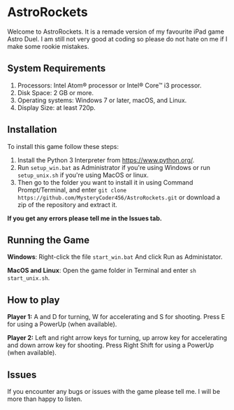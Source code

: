 # AstroRockets

Welcome to AstroRockets. It is a remade version of my favourite iPad game Astro Duel. I am still not very good at coding so please do not hate on me if I make some rookie mistakes.

## System Requirements

  1. Processors: Intel Atom® processor or Intel® Core™ i3 processor.
  2. Disk Space: 2 GB or more.
  3. Operating systems: Windows 7 or later, macOS, and Linux.
  4. Display Size: at least 720p.

## Installation

To install this game follow these steps:

  1. Install the Python 3 Interpreter from <https://www.python.org/>.
  2. Run `setup_win.bat` as Administrator if you're using Windows or run `setup_unix.sh` if you're using MacOS or linux.
  3. Then go to the folder you want to install it in using Command Prompt/Terminal, and enter `git clone https://github.com/MysteryCoder456/AstroRockets.git` or download a zip of the repository and extract it.

**If you get any errors please tell me in the Issues tab.**

## Running the Game

**Windows**:
Right-click the file `start_win.bat` And click Run as Administator.

**MacOS and Linux**:
Open the game folder in Terminal and enter `sh start_unix.sh`.

## How to play

**Player 1:**
A and D for turning, W for accelerating and S for shooting. Press E for using a PowerUp (when available).

**Player 2:**
Left and right arrow keys for turning, up arrow key for accelerating and down arrow key for shooting. Press Right Shift for using a PowerUp (when available).

## Issues

If you encounter any bugs or issues with the game please tell me. I will be more than happy to listen.

